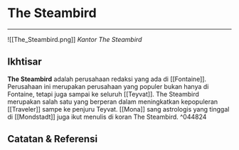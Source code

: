 # The Steambird
---
![[The_Steambird.png]]
*Kantor The Steambird*
## Ikhtisar

**The Steambird** adalah perusahaan redaksi yang ada di [[Fontaine]]. Perusahaan ini merupakan perusahaan yang populer bukan hanya di Fontaine, tetapi juga sampai ke seluruh [[Teyvat]]. The Steambird merupakan salah satu yang berperan dalam meningkatkan kepopuleran [[Traveler]] sampe ke penjuru Teyvat. [[Mona]] sang astrologis yang tinggal di [[Mondstadt]] juga ikut menulis di koran The Steambird. ^044824

## Catatan & Referensi